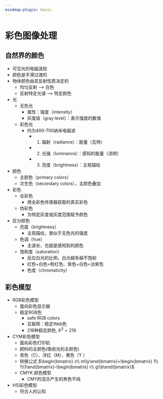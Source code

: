 ```yaml
---
mindmap-plugin: basic
---
```


# 彩色图像处理

## 自然界的颜色
- 可见光的电磁波段
- 颜色是平滑过渡的
- 物体颜色由其反射性质决定的
    - 均匀反射 --> 白色
    - 反射特定光谱 --> 特定颜色
- 光
    - 无色光
        - 属性：强度（intensity）
        - 灰度级（gray level）：表示强度的数值
    - 彩色光
        - 约为400-700纳米电磁波
            - 1. 辐射（radiance）：能量（瓦特）
            - 2. 光强（luminance）：感知的能量（流明）
            - 3. 亮度（brightness）：主观描绘
- 颜色
    - 主颜色（primary colors）
    - 次生色（secondary colors），主颜色叠加
- 彩色
    - 全彩色
        - 用全彩色传感器获取的真实彩色
    - 伪彩色
        - 为特定灰度或灰度范围赋予颜色
- 区分颜色
	- 亮度（brightness）
		- 主观描绘，类似于无色光的强度
	- 色调（hue）
		- 主波长，也就是感知到的颜色
	- 饱和度（saturation）
		- 反应白光的比例，白光越多越不饱和
		- 红色+白色=粉红色、紫色+白色=淡紫色
		- 色度（chromaticity）

## 彩色模型
- RGB彩色模型
	- 面向彩色显示器
	- 稳定RGB色
		- safe RGB colors
		- 互联网：稳定Web色
		- 216种稳定颜色, $6^3=216$
- CYM彩色模型
	- 面向彩色打印机
	- 颜料的主颜色(吸收光的主颜色)
	- 青色（C）、洋红（M）、黄色（Y ）
	- 转换公式 $\begin{bmatrix} c\\ m\\y\end{bmatrix}=\begin{bmatrix} 1\\ 1\\1\end{bmatrix}-\begin{bmatrix} r\\ g\\b\end{bmatrix}$
	- CMYK 颜色模型
		- CMY的混合产生的黑色不纯
- HSI彩色模型
	- 符合人的认知
